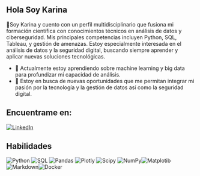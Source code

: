 ## Hola Soy Karina 

🍃Soy Karina y cuento con un perfil multidisciplinario que fusiona mi formación científica con conocimientos técnicos en análisis de datos y ciberseguridad. 
Mis principales competencias incluyen Python, SQL, Tableau, y gestión de amenazas. Estoy especialmente interesada en el análisis de datos y la seguridad digital, buscando siempre aprender y aplicar nuevas soluciones tecnológicas.

- 🌱 Actualmente estoy aprendiendo sobre machine learning y big data para profundizar mi capacidad de análisis.
- 👯 Estoy en busca de nuevas oportunidades que me permitan integrar mi pasión por la tecnología y la gestión de datos así como la seguridad digital.

## Encuentrame en:
[![LinkedIn](https://img.shields.io/badge/LinkedIn-%230077B5.svg?logo=linkedin&logoColor=white)](www.linkedin.com/in/karina-crlz)

## Habilidades 
![Python](https://img.shields.io/badge/python-3670A0?style=for-the-badge&logo=python&logoColor=ffdd54) ![SQL](https://img.shields.io/badge/SQL-%2300f.svg?style=for-the-badge&logo=mysql&logoColor=white)
 ![Pandas](https://img.shields.io/badge/pandas-%23150458.svg?style=for-the-badge&logo=pandas&logoColor=white) ![Plotly](https://img.shields.io/badge/Plotly-%233F4F75.svg?style=for-the-badge&logo=plotly&logoColor=white) ![Scipy](https://img.shields.io/badge/SciPy-%230C55A5.svg?style=for-the-badge&logo=scipy&logoColor=%white) ![NumPy](https://img.shields.io/badge/numpy-%23013243.svg?style=for-the-badge&logo=numpy&logoColor=white)![Matplotib](https://img.shields.io/badge/Matplotib-%233F4F75.svg?style=for-the-badge&logo=plotly&logoColor=white)![Markdown](https://img.shields.io/badge/markdown-%23000000.svg?style=for-the-badge&logo=markdown&logoColor=white)![Docker](https://img.shields.io/badge/docker-%230db7ed.svg?style=for-the-badge&logo=docker&logoColor=white)
